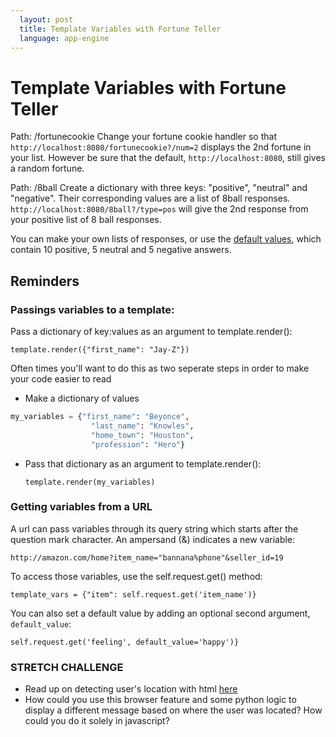 ```yaml
---
  layout: post
  title: Template Variables with Fortune Teller
  language: app-engine
---
```

# Template Variables with Fortune Teller
Path: /fortunecookie
Change your fortune cookie handler so that `http://localhost:8080/fortunecookie?/num=2` displays the 2nd fortune in your list. However be sure that the default,  `http://localhost:8080`, still gives a random fortune.


Path: /8ball
Create a dictionary with three keys: "positive", "neutral" and "negative". Their corresponding values are a list of 8ball responses. `http://localhost:8080/8ball?/type=pos` will give the 2nd response from your positive list of 8 ball responses.

You can make your own lists of responses, or use the [default values](https://en.wikipedia.org/wiki/Magic_8-Ball#Possible_answers), which contain 10 positive, 5 neutral and 5 negative answers.


##  Reminders
### Passings variables to a template:

Pass a dictionary of key:values as an argument to template.render():

  `template.render({"first_name": "Jay-Z"})`

Often times you'll want to do this as two seperate steps in order to make your code easier to read  
* Make a dictionary of values
```python
my_variables = {"first_name": "Beyonce",
                  "last_name": "Knowles",
                  "home_town": "Houston",
                  "profession": "Hero"}
```
* Pass that dictionary as an argument to template.render():

   `template.render(my_variables)`


### Getting variables from a URL

A url can pass variables through its query string which starts after the question mark character. An ampersand (&) indicates a new variable:

`http://amazon.com/home?item_name="bannana%phone"&seller_id=19`

To access those variables, use the self.request.get() method:

`template_vars = {"item": self.request.get('item_name')}`

You can also set a default value by adding an optional second argument, `default_value`:

`self.request.get('feeling', default_value='happy')}`

###  STRETCH CHALLENGE
* Read up on detecting user's location with html [here](http://www.developerdrive.com/2012/01/using-html5-to-determine-user-location/)
* How could you use this browser feature and some python logic to display a different message based on where the user was located? How could you do it solely in javascript?
